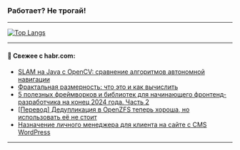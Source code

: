 ### Работает? Не трогай!

---
<!--
#### 🛠️ Technical stack:

![Java](https://img.shields.io/badge/Java-informational?logo=Oracle&style=flat&logoColor=white&color=FF4500)
![Kotlin](https://img.shields.io/badge/Kotlin-informational?logo=Kotlin&style=flat&logoColor=white&color=774D97)
![TS](https://img.shields.io/badge/TypeScript-informational?logo=typeScript&style=flat&logoColor=black&color=017acc)
![Python](https://img.shields.io/badge/Python-informational?logo=Python&style=flat&logoColor=black&color=ffdd54) <br>
![Spring](https://img.shields.io/badge/Spring-informational?logo=Spring&style=flat&logoColor=white&color=6DB33F) 
![SpringBoot](https://img.shields.io/badge/SpringBoot-informational?logo=SpringBoot&style=flat&logoColor=white&color=6DB33F)
![Nest](https://img.shields.io/badge/NestJS-informational?logo=NestJS&style=flat&logoColor=white&color=E0234E) 
![NodeJS](https://img.shields.io/badge/NodeJS-informational?logo=node.js&style=flat&logoColor=white&color=70A760)<br>
![PostgreSQL](https://img.shields.io/badge/PostgreSQL-informational?logo=PostgreSQL&style=flat&logoColor=white&color=DAA520)
![MongoDB](https://img.shields.io/badge/MongoDB-informational?logo=MongoDB&style=flat&logoColor=white&color=870000)
![Apache](https://img.shields.io/badge/Apache-informational?logo=apache&style=flat&logoColor=white&color=f74e28)

___ 
-->

<!--- #### 🛠️ : --->

[![Top Langs](https://github-readme-stats-82jvfl3w3-advtsettinggmailcoms-projects.vercel.app/api/top-langs/?username=zloylis&langs_count=10&hide_title=true&title_color=e6edf3&size_weight=0.5&count_weight=0.5&layout=compact&hide_progress=true&hide_border=true&theme=dracula)](https://github.com/zloylis)

<!---


####  :octocat:&nbsp;&nbsp; Статистика:

![GitHub stats](https://github-readme-stats-u2qms2cxw-advtsettinggmailcoms-projects.vercel.app/api?username=zloylis&show_icons=true&hide_border=true&theme=dracula&title_color=e6edf3&include_all_commits=true&count_private=true&hide_rank=false&hide_title=true&rank_icon=github)
-->
---

#### 💬 Свежее с habr.com:

<!-- BLOG-POST-LIST:START -->
- [SLAM на Java с OpenCV: сравнение алгоритмов автономной навигации](https://habr.com/ru/articles/866092/?utm_source=habrahabr&utm_medium=rss&utm_campaign=866092)
- [Фрактальная размерность: что это и как вычислить](https://habr.com/ru/companies/skillfactory/articles/866014/?utm_source=habrahabr&utm_medium=rss&utm_campaign=866014)
- [5 полезных фреймворков и библиотек для начинающего фронтенд-разработчика на конец 2024 года. Часть 2](https://habr.com/ru/companies/ru_mts/articles/866070/?utm_source=habrahabr&utm_medium=rss&utm_campaign=866070)
- [[Перевод] Дедупликация в OpenZFS теперь хороша, но использовать её не стоит](https://habr.com/ru/companies/vk/articles/863904/?utm_source=habrahabr&utm_medium=rss&utm_campaign=863904)
- [Назначение личного менеджера для клиента на сайте с CMS WordPress](https://habr.com/ru/articles/866050/?utm_source=habrahabr&utm_medium=rss&utm_campaign=866050)
<!-- BLOG-POST-LIST:END -->

---

